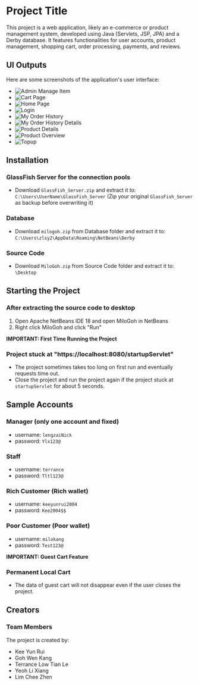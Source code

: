 # Project Title

This project is a web application, likely an e-commerce or product management system, developed using Java (Servlets, JSP, JPA) and a Derby database. It features functionalities for user accounts, product management, shopping cart, order processing, payments, and reviews.

## UI Outputs

Here are some screenshots of the application's user interface:

*   ![Admin Manage Item](readme/admin_manage_item.jpeg)
*   ![Cart Page](readme/cart_page.jpeg)
*   ![Home Page](readme/home_page.jpeg)
*   ![Login](readme/login.jpeg)
*   ![My Order History](readme/my_order_history.jpeg)
*   ![My Order History Details](readme/my_order_history_details.jpeg)
*   ![Product Details](readme/product_details.jpeg)
*   ![Product Overview](readme/product_overview.jpeg)
*   ![Topup](readme/topup.jpeg)

## Installation

### GlassFish Server for the connection pools
- Download `GlassFish_Server.zip` and extract it to:
  `C:\Users\UserName\GlassFish_Server`
  (Zip your original `GlassFish_Server` as backup before overwriting it)

### Database
- Download `milogoh.zip` from Database folder and extract it to:
  `C:\Users\zlsy2\AppData\Roaming\NetBeans\Derby`

### Source Code
- Download `MiloGoh.zip` from Source Code folder and extract it to:
  `\Desktop`

## Starting the Project

### After extracting the source code to desktop
1. Open Apache NetBeans IDE 18 and open MiloGoh in NetBeans
2. Right click MiloGoh and click "Run"

**IMPORTANT: First Time Running the Project**

### Project stuck at "https://localhost:8080/startupServlet"
- The project sometimes takes too long on first run and eventually requests time out.
- Close the project and run the project again if the project stuck at `startupServlet` for about 5 seconds.

## Sample Accounts

### Manager (only one account and fixed)
- username: `lengzaiNick`
- password: `Ylx123@`

### Staff
- username: `terrance`
- password: `Tltl123@`

### Rich Customer (Rich wallet)
- username: `keeyunrui2004`
- password: `Kee2004$$`

### Poor Customer (Poor wallet)
- username: `milokang`
- password: `Test123@`

**IMPORTANT: Guest Cart Feature**

### Permanent Local Cart
- The data of guest cart will not disappear even if the user closes the project.

## Creators

### Team Members
The project is created by:
- Kee Yun Rui
- Goh Wen Kang
- Terrance Low Tian Le
- Yeoh Li Xiang
- Lim Chee Zhen
